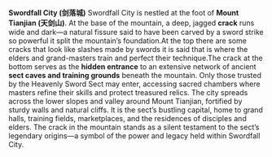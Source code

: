 **Swordfall City (剑落城)**
Swordfall City is nestled at the foot of **Mount Tianjian (天剑山)**. At the base of the mountain, a deep, jagged **crack** runs wide and dark—a natural fissure said to have been carved by a sword strike so powerful it split the mountain’s foundation.At the top there are some cracks that look like slashes made by swords it is said that is where the elders and grand-masters train and perfect their technique.The crack at the bottom serves as the **hidden entrance** to an extensive network of ancient **sect caves and training grounds** beneath the mountain. Only those trusted by the Heavenly Sword Sect may enter, accessing sacred chambers where masters refine their skills and protect treasured relics. The city spreads across the lower slopes and valley around Mount Tianjian, fortified by sturdy walls and natural cliffs. It is the sect’s bustling capital, home to grand halls, training fields, marketplaces, and the residences of disciples and elders.
The crack in the mountain stands as a silent testament to the sect’s legendary origins—a symbol of the power and legacy held within Swordfall City.